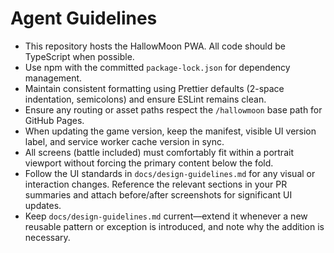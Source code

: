 # Agent Guidelines
- This repository hosts the HallowMoon PWA. All code should be TypeScript when possible.
- Use npm with the committed `package-lock.json` for dependency management.
- Maintain consistent formatting using Prettier defaults (2-space indentation, semicolons) and ensure ESLint remains clean.
- Ensure any routing or asset paths respect the `/hallowmoon` base path for GitHub Pages.
- When updating the game version, keep the manifest, visible UI version label, and service worker cache version in sync.
- All screens (battle included) must comfortably fit within a portrait viewport without forcing the primary content below the fold.
- Follow the UI standards in `docs/design-guidelines.md` for any visual or interaction changes. Reference the relevant sections in your PR summaries and attach before/after screenshots for significant UI updates.
- Keep `docs/design-guidelines.md` current—extend it whenever a new reusable pattern or exception is introduced, and note why the addition is necessary.
